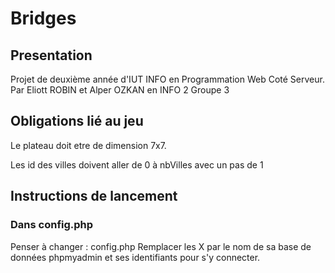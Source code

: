 # Bridges

## Presentation
Projet de deuxième année d'IUT INFO en Programmation Web Coté Serveur.
Par Eliott ROBIN et Alper OZKAN en INFO 2 Groupe 3

## Obligations lié au jeu
Le plateau doit etre de dimension 7x7.

Les id des villes doivent aller de 0 à nbVilles avec un pas de 1

## Instructions de lancement
### Dans config.php
Penser à changer : config.php
Remplacer les X par le nom de sa base de données phpmyadmin et ses identifiants pour s'y connecter.



